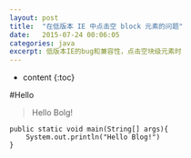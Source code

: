 ```yaml
---
layout: post
title:  "在低版本 IE 中点击空 block 元素的问题"
date:   2015-07-24 00:06:05
categories: java
excerpt: 低版本IE的bug和兼容性，点击空块级元素时
---
```


* content
{:toc}

#Hello
    
> Hello Bolg!

	public static void main(String[] args){
		System.out.println("Hello Blog!")
	}